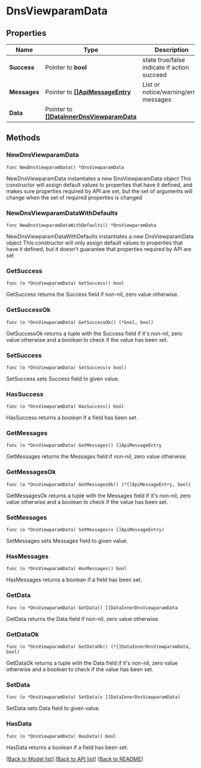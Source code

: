 # DnsViewparamData

## Properties

Name | Type | Description | Notes
------------ | ------------- | ------------- | -------------
**Success** | Pointer to **bool** | state true/false indicate if action succeed | [optional] 
**Messages** | Pointer to [**[]ApiMessageEntry**](ApiMessageEntry.md) | List or notice/warning/error messages | [optional] 
**Data** | Pointer to [**[]DataInnerDnsViewparamData**](DataInnerDnsViewparamData.md) |  | [optional] 

## Methods

### NewDnsViewparamData

`func NewDnsViewparamData() *DnsViewparamData`

NewDnsViewparamData instantiates a new DnsViewparamData object
This constructor will assign default values to properties that have it defined,
and makes sure properties required by API are set, but the set of arguments
will change when the set of required properties is changed

### NewDnsViewparamDataWithDefaults

`func NewDnsViewparamDataWithDefaults() *DnsViewparamData`

NewDnsViewparamDataWithDefaults instantiates a new DnsViewparamData object
This constructor will only assign default values to properties that have it defined,
but it doesn't guarantee that properties required by API are set

### GetSuccess

`func (o *DnsViewparamData) GetSuccess() bool`

GetSuccess returns the Success field if non-nil, zero value otherwise.

### GetSuccessOk

`func (o *DnsViewparamData) GetSuccessOk() (*bool, bool)`

GetSuccessOk returns a tuple with the Success field if it's non-nil, zero value otherwise
and a boolean to check if the value has been set.

### SetSuccess

`func (o *DnsViewparamData) SetSuccess(v bool)`

SetSuccess sets Success field to given value.

### HasSuccess

`func (o *DnsViewparamData) HasSuccess() bool`

HasSuccess returns a boolean if a field has been set.

### GetMessages

`func (o *DnsViewparamData) GetMessages() []ApiMessageEntry`

GetMessages returns the Messages field if non-nil, zero value otherwise.

### GetMessagesOk

`func (o *DnsViewparamData) GetMessagesOk() (*[]ApiMessageEntry, bool)`

GetMessagesOk returns a tuple with the Messages field if it's non-nil, zero value otherwise
and a boolean to check if the value has been set.

### SetMessages

`func (o *DnsViewparamData) SetMessages(v []ApiMessageEntry)`

SetMessages sets Messages field to given value.

### HasMessages

`func (o *DnsViewparamData) HasMessages() bool`

HasMessages returns a boolean if a field has been set.

### GetData

`func (o *DnsViewparamData) GetData() []DataInnerDnsViewparamData`

GetData returns the Data field if non-nil, zero value otherwise.

### GetDataOk

`func (o *DnsViewparamData) GetDataOk() (*[]DataInnerDnsViewparamData, bool)`

GetDataOk returns a tuple with the Data field if it's non-nil, zero value otherwise
and a boolean to check if the value has been set.

### SetData

`func (o *DnsViewparamData) SetData(v []DataInnerDnsViewparamData)`

SetData sets Data field to given value.

### HasData

`func (o *DnsViewparamData) HasData() bool`

HasData returns a boolean if a field has been set.


[[Back to Model list]](../README.md#documentation-for-models) [[Back to API list]](../README.md#documentation-for-api-endpoints) [[Back to README]](../README.md)


